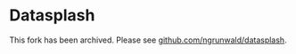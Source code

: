 # Datasplash

This fork has been archived. Please see [github.com/ngrunwald/datasplash](https://github.com/ngrunwald/datasplash).

